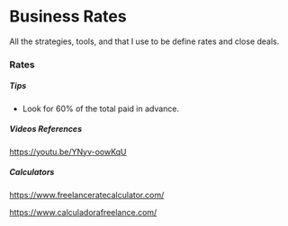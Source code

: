 # Business Rates

All the strategies, tools, and that I use to be define rates and close deals.

### Rates

##### Tips

* Look for 60% of the total paid in advance.

##### Videos References

https://youtu.be/YNyv-oowKqU


##### Calculators
https://www.freelanceratecalculator.com/


https://www.calculadorafreelance.com/
